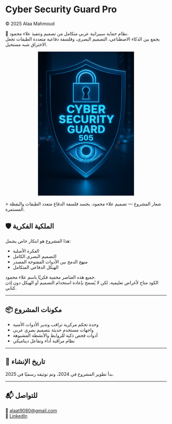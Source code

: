 # Cyber Security Guard Pro  
© 2025 Alaa Mahmoud

🔐 نظام حماية سيبرانية عربي متكامل من تصميم وتنفيذ علاء محمود.  
يجمع بين الذكاء الاصطناعي، التصميم البصري، وفلسفة دفاعية متعددة الطبقات تجعل الاختراق شبه مستحيل.
<p align="center">
  <img src="WhatsApp%20Image%202025-09-07%20at%2006.37.44_a7576b4b.jpg" alt="شعار Cyber Security Guard Pro" width="300"/>
</p>
> شعار المشروع — تصميم علاء محمود، يجسد فلسفة الدفاع متعدد الطبقات واليقظة المستمرة.


## 🛡️ الملكية الفكرية

هذا المشروع هو ابتكار خاص يشمل:
- الفكرة الأصلية
- التصميم البصري الكامل
- منهج الدمج بين الأدوات المفتوحة المصدر
- الهيكل الدفاعي المتكامل

جميع هذه العناصر محمية فكريًا باسم علاء محمود.  
الكود متاح لأغراض تعليمية، لكن لا يُسمح بإعادة استخدام التصميم أو الهيكل دون إذن كتابي.

---

## 📦 مكونات المشروع

- وحدة تحكم مركزية تراقب وتدير الأدوات الأمنية
- واجهات مستخدم حديثة بتصميم بصري عربي
- أدوات فحص ذكية للروابط والأنشطة المشبوهة
- نظام مراقبة أداء وتفاعل ديناميكي

---

## 📅 تاريخ الإنشاء

بدأ تطوير المشروع في 2024، وتم توثيقه رسميًا في 2025.

---

## 📬 للتواصل

📧 alaat9080@gmail.com  
🔗 [LinkedIn](https://www.linkedin.com/in/alaa-mahmoud-mohamed-918aba378)
